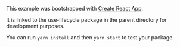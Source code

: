 This example was bootstrapped with [Create React App](https://github.com/facebook/create-react-app).

It is linked to the use-lifecycle package in the parent directory for development purposes.

You can run `yarn install` and then `yarn start` to test your package.
